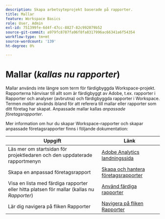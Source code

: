```yaml
---
description: Skapa arbetsyteprojekt baserade på rapporter.
title: Mallar
feature: Workspace Basics
role: User, Admin
exl-id: 751399fe-6d4f-47cc-8827-82c992079b52
source-git-commit: a979fc8787fa96f8fa8317996ac66341a6f54354
workflow-type: tm+mt
source-wordcount: '139'
ht-degree: 0%

---
```


# Mallar (*kallas nu rapporter*)

Mallar används inte längre som term för färdigbyggda Workspace-projekt. Rapporterna hänvisar till allt som är färdigbyggt av Adobe, t.ex. rapporter i Rapporter och analyser (avbrutna) och färdigbyggda rapporter i Workspace. Termen *mallar* används ibland för att referera till mallar eller rapporter som ditt företag har skapat. Anpassade mallar kallas *anpassade företagsrapporter*.

Mer information om hur du skapar Workspace-rapporter och skapar anpassade företagsrapporter finns i följande dokumentation:

| Uppgift | Länk |
|---|---| 
| Läs mer om startsidan för projektledaren och den uppdaterade rapportmenyn | [Adobe Analytics landningssida](/help/analyze/landing.md) |
| Skapa en anpassad företagsrapport | [Skapa och hantera företagsrapporter](/help/analyze/analysis-workspace/reports/create-company-reports.md) |
| Visa en lista med färdiga rapporter eller hitta platsen för mallar (kallas nu *Rapporter*) | [Använd färdiga rapporter](/help/analyze/analysis-workspace/reports/use-reports.md) |
| Lär dig navigera på fliken Rapporter | [Navigera på fliken Rapporter](/help/analyze/landing.md#navigate-reports) |